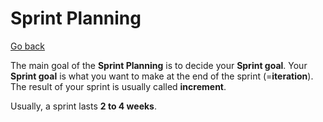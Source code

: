 # Sprint Planning

[Go back](../index.md#whats-scrum)

The main goal of the **Sprint Planning** is to decide your **Sprint goal**. Your **Sprint goal** is what you want to make at the end of the sprint (=**iteration**). The result of your sprint is usually called **increment**.

Usually, a sprint lasts **2 to 4 weeks**.